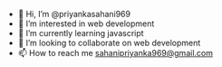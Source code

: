 - 👋 Hi, I’m @priyankasahani969
- 👀 I’m interested in web development
- 🌱 I’m currently learning javascript
- 💞️ I’m looking to collaborate on web development
- 📫 How to reach me sahanipriyanka969@gmail.com

<!---
priyankasahani969/priyankasahani969 is a ✨ special ✨ repository because its `README.md` (this file) appears on your GitHub profile.
You can click the Preview link to take a look at your changes.
--->
